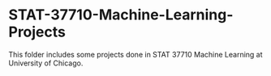 # STAT-37710-Machine-Learning-Projects

This folder includes some projects done in STAT 37710 Machine Learning at University of Chicago. 
